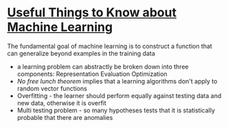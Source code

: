 # [Useful Things to Know about Machine Learning](http://homes.cs.washington.edu/~pedrod/papers/cacm12.pdf)
The fundamental goal of machine learning is to construct a function that can generalize beyond examples in the training data
- a learning problem can abstractly be broken down into three components: Representation Evaluation Optimization
- *No free lunch theorem* implies that a learning algorithms don't apply to random vector functions 
- Overfitting - the learner should perform equally against testing data and new data, otherwise it is overfit 
- Multi testing problem - so many hypotheses tests that it is statistically probable that there are anomalies 
